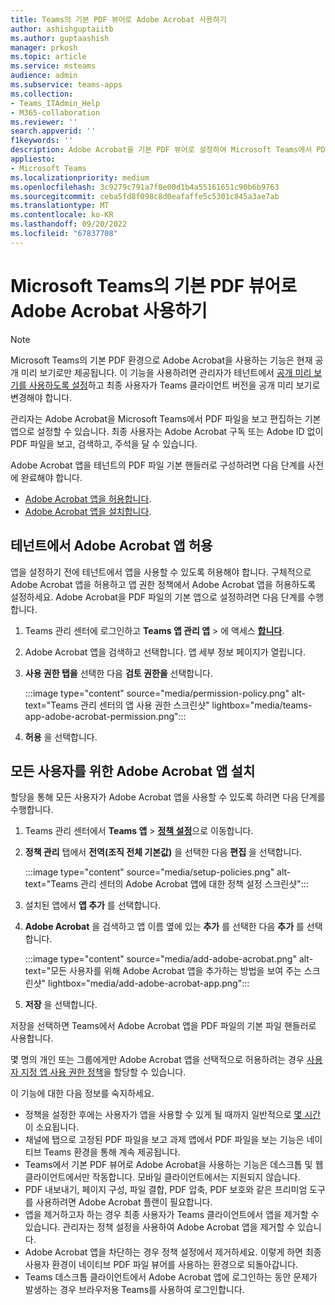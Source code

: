 ```yaml
---
title: Teams의 기본 PDF 뷰어로 Adobe Acrobat 사용하기
author: ashishguptaiitb
ms.author: guptaashish
manager: prkosh
ms.topic: article
ms.service: msteams
audience: admin
ms.subservice: teams-apps
ms.collection:
- Teams_ITAdmin_Help
- M365-collaboration
ms.reviewer: ''
search.appverid: ''
f1keywords: ''
description: Adobe Acrobat을 기본 PDF 뷰어로 설정하여 Microsoft Teams에서 PDF 파일을 보고 편집하는 방법을 알아봅니다.
appliesto:
- Microsoft Teams
ms.localizationpriority: medium
ms.openlocfilehash: 3c9279c791a7f0e00d1b4a55161651c90b6b9763
ms.sourcegitcommit: ceba5fd8f098c8d0eafaffe5c5301c845a3ae7ab
ms.translationtype: MT
ms.contentlocale: ko-KR
ms.lasthandoff: 09/20/2022
ms.locfileid: "67837708"
---
```

# <a name="adobe-acrobat-as-a-default-pdf-viewer-in-microsoft-teams"></a>Microsoft Teams의 기본 PDF 뷰어로 Adobe Acrobat 사용하기

> [!NOTE]
> Microsoft Teams의 기본 PDF 환경으로 Adobe Acrobat을 사용하는 기능은 현재 공개 미리 보기로만 제공됩니다. 이 기능을 사용하려면 관리자가 테넌트에서 [공개 미리 보기를 사용하도록 설정](public-preview-doc-updates.md#enable-public-preview)하고 최종 사용자가 Teams 클라이언트 버전을 공개 미리 보기로 변경해야 합니다.

관리자는 Adobe Acrobat을 Microsoft Teams에서 PDF 파일을 보고 편집하는 기본 앱으로 설정할 수 있습니다. 최종 사용자는 Adobe Acrobat 구독 또는 Adobe ID 없이 PDF 파일을 보고, 검색하고, 주석을 달 수 있습니다.

Adobe Acrobat 앱을 테넌트의 PDF 파일 기본 핸들러로 구성하려면 다음 단계를 사전에 완료해야 합니다.

* [Adobe Acrobat 앱을 허용합니다](#allow-adobe-acrobat-app-in-your-tenant).
* [Adobe Acrobat 앱을 설치합니다](#install-adobe-acrobat-app-for-all-users).

## <a name="allow-adobe-acrobat-app-in-your-tenant"></a>테넌트에서 Adobe Acrobat 앱 허용

앱을 설정하기 전에 테넌트에서 앱을 사용할 수 있도록 허용해야 합니다. 구체적으로 Adobe Acrobat 앱을 허용하고 앱 권한 정책에서 Adobe Acrobat 앱을 허용하도록 설정하세요. Adobe Acrobat을 PDF 파일의 기본 앱으로 설정하려면 다음 단계를 수행합니다.

1. Teams 관리 센터에 로그인하고 **Teams 앱 관리 앱** > 에 액세스 **[합니다](https://admin.teams.microsoft.com/policies/manage-apps)**.

1. Adobe Acrobat 앱을 검색하고 선택합니다. 앱 세부 정보 페이지가 열립니다.

1. **사용 권한 탭을** 선택한 다음 **검토 권한을** 선택합니다.

   :::image type="content" source="media/permission-policy.png" alt-text="Teams 관리 센터의 앱 사용 권한 스크린샷" lightbox="media/teams-app-adobe-acrobat-permission.png":::

1. **허용** 을 선택합니다.

## <a name="install-adobe-acrobat-app-for-all-users"></a>모든 사용자를 위한 Adobe Acrobat 앱 설치

할당을 통해 모든 사용자가 Adobe Acrobat 앱을 사용할 수 있도록 하려면 다음 단계를 수행합니다.

1. Teams 관리 센터에서 **Teams 앱** > [**정책 설정**](https://admin.teams.microsoft.com/policies/app-setup)으로 이동합니다.

1. **정책 관리** 탭에서 **전역(조직 전체 기본값)** 을 선택한 다음 **편집** 을 선택합니다.

   :::image type="content" source="media/setup-policies.png" alt-text="Teams 관리 센터의 Adobe Acrobat 앱에 대한 정책 설정 스크린샷":::

1. 설치된 앱에서 **앱 추가** 를 선택합니다.

1. **Adobe Acrobat** 을 검색하고 앱 이름 옆에 있는 **추가** 를 선택한 다음 **추가** 를 선택합니다.

   :::image type="content" source="media/add-adobe-acrobat.png" alt-text="모든 사용자를 위해 Adobe Acrobat 앱을 추가하는 방법을 보여 주는 스크린샷" lightbox="media/add-adobe-acrobat-app.png":::

1. **저장** 을 선택합니다.

저장을 선택하면 Teams에서 Adobe Acrobat 앱을 PDF 파일의 기본 파일 핸들러로 사용합니다.

몇 명의 개인 또는 그룹에게만 Adobe Acrobat 앱을 선택적으로 허용하려는 경우 [사용자 지정 앱 사용 권한 정책](teams-app-permission-policies.md)을 할당할 수 있습니다.

이 기능에 대한 다음 정보를 숙지하세요.

* 정책을 설정한 후에는 사용자가 앱을 사용할 수 있게 될 때까지 일반적으로 [몇 시간](teams-app-setup-policies.md)이 소요됩니다.
* 채널에 탭으로 고정된 PDF 파일을 보고 과제 앱에서 PDF 파일을 보는 기능은 네이티브 Teams 환경을 통해 계속 제공됩니다.
* Teams에서 기본 PDF 뷰어로 Adobe Acrobat을 사용하는 기능은 데스크톱 및 웹 클라이언트에서만 작동합니다. 모바일 클라이언트에서는 지원되지 않습니다.
* PDF 내보내기, 페이지 구성, 파일 결합, PDF 압축, PDF 보호와 같은 프리미엄 도구를 사용하려면 Adobe Acrobat 플랜이 필요합니다.
* 앱을 제거하고자 하는 경우 최종 사용자가 Teams 클라이언트에서 앱을 제거할 수 있습니다. 관리자는 정책 설정을 사용하여 Adobe Acrobat 앱을 제거할 수 있습니다.
* Adobe Acrobat 앱을 차단하는 경우 정책 설정에서 제거하세요. 이렇게 하면 최종 사용자 환경이 네이티브 PDF 파일 뷰어를 사용하는 환경으로 되돌아갑니다.
* Teams 데스크톱 클라이언트에서 Adobe Acrobat 앱에 로그인하는 동안 문제가 발생하는 경우 브라우저용 Teams를 사용하여 로그인합니다.

